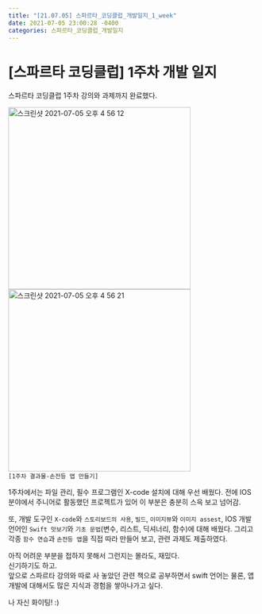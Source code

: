 ```yaml
---
title: "[21.07.05] 스파르타_코딩클럽_개발일지_1_week"
date: 2021-07-05 23:00:28 -0400
categories: 스파르타_코딩클럽_개발일지
---
```



# [스파르타 코딩클럽] 1주차 개발 일지

스파르타 코딩클럽 1주차 강의와 과제까지 완료했다.   

<img width="367" alt="스크린샷 2021-07-05 오후 4 56 12" src="https://user-images.githubusercontent.com/63195670/124437471-10c20500-ddb2-11eb-92ea-0303ddafe0cf.png">  <img width="367" alt="스크린샷 2021-07-05 오후 4 56 21" src="https://user-images.githubusercontent.com/63195670/124437487-14558c00-ddb2-11eb-85d6-439ef35bd0e1.png">    
`[1주차 결과물-손전등 앱 만들기]`

1주차에서는 파일 관리, 필수 프로그램인 X-code 설치에 대해 우선 배웠다. 전에 IOS 분야에서 주니어로 활동했던 프로젝트가 있어 이 부분은 충분히 스윽 보고 넘어감.    

또, 개발 도구인 `X-code`와 `스토리보드의 사용`, `빌드`, `이미지뷰`와 `이미지 assest`, IOS 개발 언어인 `Swift 맛보기`와 `기초 문법`(변수, 리스트, 딕셔너리, 함수)에 대해 배웠다. 그리고 각종 `함수 연습`과 `손전등 앱`을 직접 따라 만들어 보고, 관련 과제도 제출하였다.     

아직 어려운 부분을 접하지 못해서 그런지는 몰라도, 재밌다.     
신기하기도 하고.    
앞으로 스파르타 강의와 따로 사 놓았던 관련 책으로 공부하면서 swift 언어는 물론, 앱 개발에 대해서도 많은 지식과 경험을 쌓아나가고 싶다.    

나 자신 화이팅! :)
